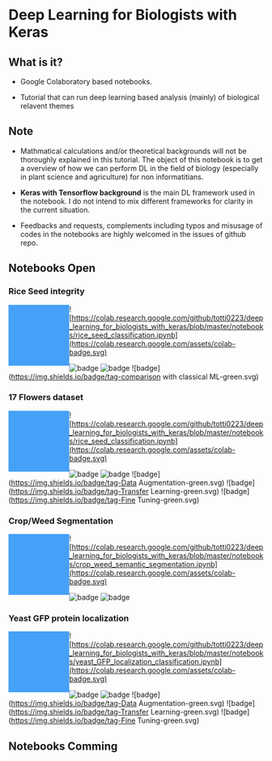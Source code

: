 # Deep Learning for Biologists with Keras



## What is it?

- Google Colaboratory based notebooks.

- Tutorial that can run deep learning based analysis  (mainly) of biological relavent themes

## Note

- Mathmatical calculations and/or theoretical backgrounds will not be thoroughly explained in this tutorial. The object of this notebook is to get a overview of how we can perform DL in the field of biology (especially in plant science and agriculture) for non informatitians.

- **Keras with Tensorflow background** is the main DL framework used in the notebook. I do not intend to mix different frameworks for clarity in the current situation.

- Feedbacks and requests, complements including typos and misusage of codes in the notebooks are highly welcomed in the issues of github repo.

  

## Notebooks Open

### Rice Seed integrity

<img src = "assets/image-20190115144920126.png" height="120px" ALIGN="left" /> ![https://colab.research.google.com/github/totti0223/deep_learning_for_biologists_with_keras/blob/master/notebooks/rice_seed_classification.ipynb](https://colab.research.google.com/assets/colab-badge.svg) 

![badge](https://img.shields.io/badge/type-classification-blue.svg) ![badge](https://img.shields.io/badge/tag-CNN-green.svg) ![badge](https://img.shields.io/badge/tag-comparison with classical ML-green.svg)





### 17 Flowers dataset 

<img src = "assets/image-20190115144920126.png" height="120px" ALIGN="left" /> ![https://colab.research.google.com/github/totti0223/deep_learning_for_biologists_with_keras/blob/master/notebooks/rice_seed_classification.ipynb](https://colab.research.google.com/assets/colab-badge.svg) 

![badge](https://img.shields.io/badge/type-classification-blue.svg) ![badge](https://img.shields.io/badge/tag-CNN-green.svg) ![badge](https://img.shields.io/badge/tag-Data Augmentation-green.svg) ![badge](https://img.shields.io/badge/tag-Transfer Learning-green.svg) ![badge](https://img.shields.io/badge/tag-Fine Tuning-green.svg)





### Crop/Weed Segmentation

<img src = "assets/image-20190115144920126.png" height="120px" ALIGN="left" /> ![https://colab.research.google.com/github/totti0223/deep_learning_for_biologists_with_keras/blob/master/notebooks/crop_weed_semantic_segmentation.ipynb](https://colab.research.google.com/assets/colab-badge.svg) 

![badge](https://img.shields.io/badge/type-segmentation-blue.svg) ![badge](https://img.shields.io/badge/tag-UNet-green.svg)





### Yeast GFP protein localization

<img src = "assets/image-20190115144920126.png" height="120px" ALIGN="left" /> ![https://colab.research.google.com/github/totti0223/deep_learning_for_biologists_with_keras/blob/master/notebooks/yeast_GFP_localization_classification.ipynb](https://colab.research.google.com/assets/colab-badge.svg) 

![badge](https://img.shields.io/badge/type-classification-blue.svg) ![badge](https://img.shields.io/badge/tag-CNN-green.svg) ![badge](https://img.shields.io/badge/tag-Data Augmentation-green.svg) ![badge](https://img.shields.io/badge/tag-Transfer Learning-green.svg) ![badge](https://img.shields.io/badge/tag-Fine Tuning-green.svg)





## Notebooks Comming

### 

